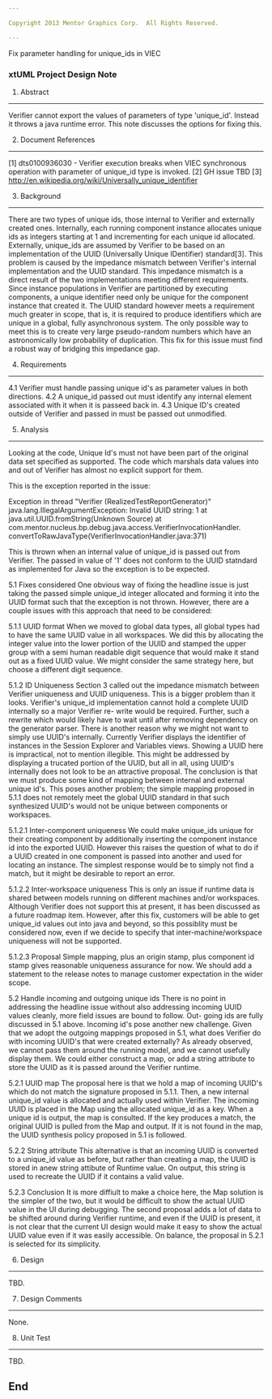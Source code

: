 ```yaml
---

Copyright 2013 Mentor Graphics Corp.  All Rights Reserved.

---
```


Fix parameter handling for unique_ids in VIEC
### xtUML Project Design Note


1. Abstract
-----------
Verifier cannot export the values of parameters of type 'unique_id'. Instead
it throws a java runtime error. This note discusses the options for fixing
this.

2. Document References
----------------------
[1] dts0100936030 - Verifier execution breaks when VIEC synchronous operation
    with parameter of unique_id type is invoked.
[2] GH issue TBD
[3] http://en.wikipedia.org/wiki/Universally_unique_identifier

3. Background
-------------
There are two types of unique ids, those internal to Verifier and externally
created ones. Internally, each running component instance allocates unique
ids as integers starting at 1 and incrementing for each unique id allocated.
Externally, unique_ids are assumed by Verifier to be based on an
implementation of the UUID (Universally Unique IDentifier) standard[3]. This
problem is caused by the impedance mismatch between Verifier's internal
implementation and the UUID standard. This impedance mismatch is a direct
result of the two implementations meeting different requirements. Since
instance populations in Verifier are partitioned by executing components, a
unique identifier need only be unique for the component instance that created
it. The UUID standard however meets a requirement much greater in scope,
that is, it is required to produce identifiers which are unique in a global,
fully asynchronous system. The only possible way to meet this is to create
very large pseudo-random numbers which have an astronomically low probability
of duplication. This fix for this issue must find a robust way of bridging
this impedance gap.

4. Requirements
---------------
4.1 Verifier must handle passing unique id's as parameter values in both
    directions.
4.2 A unique_id passed out must identify any internal element associated with
    it when it is passeed back in.
4.3 Unique ID's created outside of Verifier and passed in must be passed out
    unmodified.

5. Analysis
-----------
Looking at the code, Unique Id's must not have been part of the original data
set specified as supported. The code which marshals data values into and out
of Verifier has almost no explicit support for them.

This is the exception reported in the issue:

Exception in thread "Verifier (RealizedTestReportGenerator)"
java.lang.IllegalArgumentException: Invalid UUID string: 1
        at java.util.UUID.fromString(Unknown Source)
        at com.mentor.nucleus.bp.debug.java.access.VerifierInvocationHandler.
                  convertToRawJavaType(VerifierInvocationHandler.java:371)

This is thrown when an internal value of unique_id is passed out from Verifier.
The passed in value of '1' does not conform to the UUID statndard as
implemented for Java so the exception is to be expected.

5.1 Fixes considered
One obvious way of fixing the headline issue is just taking the passed simple
unique_id integer allocated and forming it into the UUID format such that the
exception is not thrown. However, there are a couple issues with this approach
that need to be considered:

5.1.1 UUID format
When we moved to global data types, all global types had to have the same UUID
value in all workspaces. We did this by allocating the integer value into the
lower portion of the UUID and stamped the upper group with a semi human
readable digit sequence that would make it stand out as a fixed UUID value. We
might consider the same strategy here, but choose a different digit sequence.

5.1.2 ID Uniqueness
Section 3 called out the impedance mismatch between Verifier uniqueness and
UUID uniqueness. This is a bigger problem than it looks. Verifier's unique_id
implementation cannot hold a complete UUID internally so a major Verifier re-
write would be required. Further, such a rewrite which would likely have to
wait until after removing dependency on the generator parser. There
is another reason why we might not want to simply use UUID's internally.
Currently Verifier displays the identifier of instances in the Session
Explorer and Variables views. Showing a UUID here is impractical, not to
mention illegible. This might be addressed by displaying a trucated portion of
the UUID, but all in all, using UUID's internally does not look to be an
attractive proposal. The conclusion is that we must produce some kind of
mapping between internal and external unique id's. This poses another problem;
the simple mapping proposed in 5.1.1 does not remotely meet the global UUID
standard in that such synthesized UUID's would not be unique between components
or workspaces.

5.1.2.1 Inter-component uniqueness
We could make unique_ids unique for their creating component by additionally
inserting the component instance id into the exported UUID. However this raises
the question of what to do if a UUID created in one component is passed into
another and used for locating an instance. The simplest response would be to
simply not find a match, but it might be desirable to report an error.

5.1.2.2 Inter-workspace uniqueness
This is only an issue if runtime data is shared between models running on
different machines and/or workspaces. Although Verifier does not support this
at present, it has been discussed as a future roadmap item. However, after this
fix, customers will be able to get unique_id values out into java and beyond,
so this possiblity must be considered now, even if we decide to specify that
inter-machine/workspace uniqueness will not be supported.

5.1.2.3 Proposal
Simple mapping, plus an origin stamp, plus component id stamp gives reasonable
uniqueness assurance for now. We should add a statement to the release notes
to manage customer expectation in the wider scope.

5.2 Handle incoming and outgoing unique ids
There is no point in addressing the headline issue without also addressing
incoming UUID values cleanly, more field issues are bound to follow. Out-
going ids are fully discussed in 5.1 above. Incoming id's pose another new
challenge. Given that we adopt the outgoing mappings proposed in 5.1, what
does Verifier do with incoming UUID's that were created externally? As
already observed, we cannot pass them around the running model, and we cannot
usefully display them. We could either construct a map, or add a string
attribute to store the UUID as it is passed around the Verifier runtime.

5.2.1 UUID map
The proposal here is that we hold a map of incoming UUID's which do not match
the signature proposed in 5.1.1. Then, a new internal unique_id value is
allocated and actually used within Verifier. The incoming UUID is placed in the
Map using the allocated unique_id as a key. When a unique id is output, the
map is consulted. If the key produces a match, the original UUID is pulled from
the Map and output. If it is not found in the map, the UUID synthesis policy
proposed in 5.1 is followed. 

5.2.2 String attribute
This alternative is that an incoming UUID is converted to a unique_id value as
before, but rather than creating a map, the UUID is stored in anew string
attibute of Runtime value. On output, this string is used to recreate the UUID
if it contains a valid value.

5.2.3 Conclusion
It is more diffiult to make a choice here, the Map solution is the simpler of
the two, but it would be difficult to show the actual UUID value in the UI during
debugging. The second proposal adds a lot of data to be shifted around during
Verifier runtime, and even if the UUID is present, it is not clear that the
current UI design would make it easy to show the actual UUID value even if it was
easily accessible. On balance, the proposal in 5.2.1 is selected for its
simplicity.

6. Design
---------
TBD.

7. Design Comments
------------------
None.

8. Unit Test
------------
TBD.

End
---
